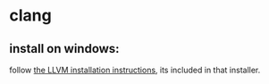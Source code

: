 # clang

## install on windows:
follow [the LLVM installation instructions](./index.md), its included in that installer.